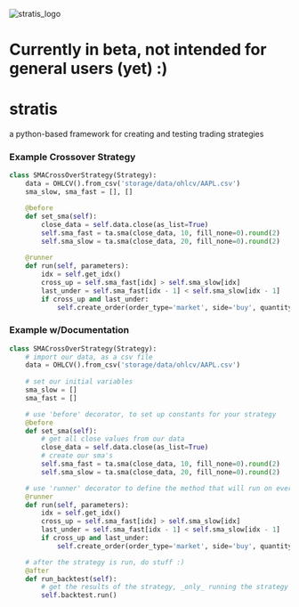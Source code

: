 ![stratis_logo](https://user-images.githubusercontent.com/38849824/197833824-384f5821-a4ef-4c68-ac82-91e0a51aaba3.png)

# Currently in beta, not intended for general users (yet) :)

# stratis
a python-based framework for creating and testing trading strategies

### Example Crossover Strategy
```python
class SMACrossOverStrategy(Strategy):
    data = OHLCV().from_csv('storage/data/ohlcv/AAPL.csv')
    sma_slow, sma_fast = [], []

    @before
    def set_sma(self):
        close_data = self.data.close(as_list=True)
        self.sma_fast = ta.sma(close_data, 10, fill_none=0).round(2)
        self.sma_slow = ta.sma(close_data, 20, fill_none=0).round(2)
        
    @runner
    def run(self, parameters):
        idx = self.get_idx()
        cross_up = self.sma_fast[idx] > self.sma_slow[idx]
        last_under = self.sma_fast[idx - 1] < self.sma_slow[idx - 1]
        if cross_up and last_under:
            self.create_order(order_type='market', side='buy', quantity=1)

```

### Example w/Documentation
```python
class SMACrossOverStrategy(Strategy):
    # import our data, as a csv file
    data = OHLCV().from_csv('storage/data/ohlcv/AAPL.csv')
    
    # set our initial variables
    sma_slow = []
    sma_fast = []

    # use 'before' decorator, to set up constants for your strategy
    @before
    def set_sma(self):
        # get all close values from our data
        close_data = self.data.close(as_list=True)
        # create our sma's
        self.sma_fast = ta.sma(close_data, 10, fill_none=0).round(2)
        self.sma_slow = ta.sma(close_data, 20, fill_none=0).round(2)

    # use 'runner' decorator to define the method that will run on ever 'step' of the strategy.
    @runner
    def run(self, parameters):
        idx = self.get_idx()
        cross_up = self.sma_fast[idx] > self.sma_slow[idx]
        last_under = self.sma_fast[idx - 1] < self.sma_slow[idx - 1]
        if cross_up and last_under:
            self.create_order(order_type='market', side='buy', quantity=1)

    # after the strategy is run, do stuff :)
    @after
    def run_backtest(self):
        # get the results of the strategy, _only_ running the strategy produces orders, but does not test them
        self.backtest.run()

```
